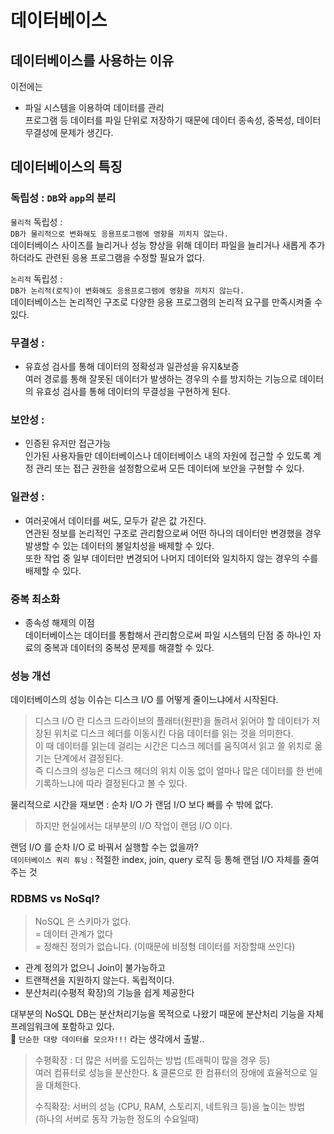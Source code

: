 # 데이터베이스
## 데이터베이스를 사용하는 이유
이전에는
- 파일 시스템을 이용하여 데이터를 관리\
  프로그램 등 데이터를 파일 단위로 저장하기 때문에 데이터 종속성, 중복성, 데이터 무결성에 문제가 생긴다.


## 데이터베이스의 특징
### 독립성 : `DB`와 `app`의 분리
`물리적` 독립성 :\
`DB가 물리적으로 변화해도 응용프로그램에 영향을 끼치지 않는다.`\
데이터베이스 사이즈를 늘리거나 성능 향상을 위해 데이터 파일을 늘리거나 새롭게 추가하더라도 관련된 응용 프로그램을 수정할 필요가 없다.

`논리적` 독립성 :\
`DB가 논리적(로직)이 변화해도 응용프로그램에 영향을 끼치지 않는다.`\
데이터베이스는 논리적인 구조로 다양한 응용 프로그램의 논리적 요구를 만족시켜줄 수 있다.
### 무결성 : 
- 유효성 검사를 통해  데이터의 정확성과 일관성을 유지&보증\
여러 경로를 통해 잘못된 데이터가 발생하는 경우의 수를 방지하는 기능으로 데이터의 유효성 검사를 통해 데이터의 무결성을 구현하게 된다.
### 보안성 : 
- 인증된 유저만 접근가능\
인가된 사용자들만 데이터베이스나 데이터베이스 내의 자원에 접근할 수 있도록 계정 관리 또는 접근 권한을 설정함으로써 모든 데이터에 보안을 구현할 수 있다.
### 일관성 : 
- 여러곳에서 데이터를 써도, 모두가 같은 값 가진다.\
연관된 정보를 논리적인 구조로 관리함으로써 어떤 하나의 데이터만 변경했을 경우 발생할 수 있는 데이터의 불일치성을 배제할 수 있다.\
또한 작업 중 일부 데이터만 변경되어 나머지 데이터와 일치하지 않는 경우의 수를 배제할 수 있다.
### 중복 최소화 
- 종속성 해제의 이점\
데이터베이스는 데이터를 통합해서 관리함으로써 파일 시스템의 단점 중 하나인 자료의 중복과 데이터의 중복성 문제를 해결할 수 있다.

### 성능 개선
데이터베이스의 성능 이슈는 디스크 I/O 를 어떻게 줄이느냐에서 시작된다.
>디스크 I/O 란 디스크 드라이브의 플래터(원판)을 돌려서 읽어야 할 데이터가 저장된 위치로 디스크 헤더를 이동시킨 다음 데이터를 읽는 것을 의미한다.\
> 이 때 데이터를 읽는데 걸리는 시간은 디스크 헤더를 움직여서 읽고 쓸 위치로 옮기는 단계에서 결정된다. \
> 즉 디스크의 성능은 디스크 헤더의 위치 이동 없이 얼마나 많은 데이터를 한 번에 기록하느냐에 따라 결정된다고 볼 수 있다.

물리적으로 시간을 재보면 : 순차 I/O 가 랜덤 I/O 보다 빠를 수 밖에 없다.
>하지만 현실에서는 대부분의 I/O 작업이 랜덤 I/O 이다.

랜덤 I/O 를 순차 I/O 로 바꿔서 실행할 수는 없을까?\
`데이터베이스 쿼리 튜닝` : 적절한 index, join, query 로직 등 통해 랜덤 I/O 자체를 줄여주는 것
### RDBMS vs NoSql?
> NoSQL 은 스키마가 없다.\
= 데이터 관계가 없다\
= 정해진 정의가 없습니다. (이때문에 비정형 데이터를 저장할때 쓰인다)

- 관계 정의가 없으니 Join이 불가능하고
- 트랜잭션을 지원하지 않는다. 독립적이다.
- 분산처리(수평적 확장)의 기능을 쉽게 제공한다

대부분의 NoSQL DB는 분산처리기능을 목적으로 나왔기 때문에 분산처리 기능을 자체 프레임워크에 포함하고 있다.\
🐤 `단순한 대량 데이터를 모으자!!!` 라는 생각에서 출발..
> 수평확장 : 더 많은 서버를 도입하는 방법 (트래픽이 많을 경우 등)\
여러 컴퓨터로 성능을 분산한다. & 클론으로 한 컴퓨터의 장애에 효율적으로 일을 대체한다.
>
>수직확장: 서버의 성능 (CPU, RAM, 스토리지, 네트워크 등)을 높이는 방법\
(하나의 서버로 동작 가능한 정도의 수요일때)